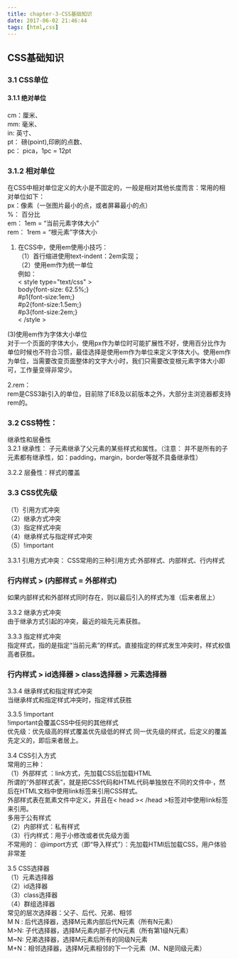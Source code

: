 ```yaml
---
title: chapter-3-CSS基础知识
date: 2017-06-02 21:46:44
tags: [html,css]
---
```


## CSS基础知识

### 3.1 CSS单位

#### 3.1.1 绝对单位
cm：厘米、  
mm: 毫米、  
in: 英寸、  
pt： 磅(point),印刷的点数、  
pc： pica，1pc = 12pt

### 3.1.2 相对单位
在CSS中相对单位定义的大小是不固定的，一般是相对其他长度而言：常用的相对单位如下：  
px：像素（一张图片最小的点，或者屏幕最小的点）  
%： 百分比  
em： 1em = “当前元素字体大小”  
rem： 1rem = “根元素”字体大小  

1. 在CSS中，使用em使用小技巧：  
（1）首行缩进使用text-indent：2em实现；  
（2）使用em作为统一单位  
例如：  
< style type="text/css" >  
	body\{font-size: 62.5%;\}  
	\#p1\{font-size:1em;\}   
	\#p2\{font-size:1.5em;\}  
	\#p3\{font-size:2em;\}   
< /style >  

(3)使用em作为字体大小单位    
对于一个页面的字体大小，使用px作为单位时可能扩展性不好，使用百分比作为单位时候也不符合习惯，最佳选择是使用em作为单位来定义字体大小。使用em作为单位，当需要改变页面整体的文字大小时，我们只需要改变根元素字体大小即可，工作量变得非常少。

2.rem：    
  rem是CSS3新引入的单位，目前除了IE8及以前版本之外，大部分主浏览器都支持rem的。  
  
### 3.2 CSS特性：
继承性和层叠性  
3.2.1 继承性： 子元素继承了父元素的某些样式和属性。（注意： 并不是所有的子元素都有继承性，如：padding，margin，border等就不具备继承性）  

3.2.2 层叠性：样式的覆盖

### 3.3 CSS优先级  
（1）引用方式冲突  
（2）继承方式冲突  
（3）指定样式冲突  
（4）继承样式与指定样式冲突  
（5）!important

3.3.1 引用方式冲突：
 CSS常用的三种引用方式:外部样式、内部样式、行内样式  
### 行内样式 > (内部样式 = 外部样式)  
 如果内部样式和外部样式同时存在，则以最后引入的样式为准（后来者居上）  
 
3.3.2 继承方式冲突  
由于继承方式引起的冲突，最近的祖先元素获胜。  

3.3.3  指定样式冲突  
指定样式，指的是指定“当前元素”的样式。直接指定的样式发生冲突时，样式权值高者获胜。  
### 行内样式 > id选择器 > class选择器 > 元素选择器

3.3.4 继承样式和指定样式冲突  
当继承样式和指定样式冲突时，指定样式获胜  

3.3.5 \!important   
\!important会覆盖CSS中任何的其他样式  
优先级：优先级高的样式覆盖优先级低的样式
       同一优先级的样式，后定义的覆盖先定义的，即后来者居上。  
 
3.4 CSS引入方式  
常用的三种：  
（1）外部样式 ：link方式，先加载CSS后加载HTML    
 所谓的“外部样式表”，就是把CSS代码和HTML代码单独放在不同的文件中·，然后在HTML文档中使用link标签来引用CSS样式。   
 外部样式表在氮素文件中定义，并且在< head >< /head >标签对中使用link标签来引用。  
 多用于公有样式  
（2）内部样式：私有样式  
（3）行内样式：用于小修改或者优先级方面  
不常用的：
@import方式（即“导入样式”）：先加载HTMl后加载CSS，用户体验非常差  

3.5 CSS选择器  
（1）元素选择器  
（2）id选择器  
（3）class选择器  
（4）群组选择器  
常见的层次选择器：父子、后代、兄弟、相邻  
M N : 后代选择器，选择M元素内部后代N元素（所有N元素）  
M\>N: 子代选择器，选择M元素内部子代N元素（所有第1级N元素）  
M~N: 兄弟选择器，选择M元素后所有的同级N元素  
M+N：相邻选择器，选择M元素相邻的下一个元素（M、N是同级元素）  
